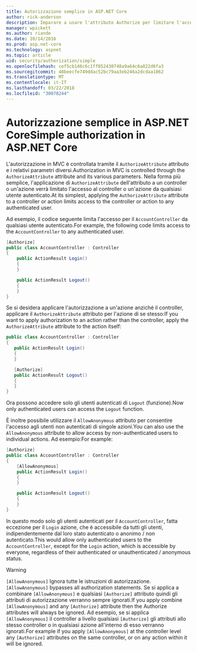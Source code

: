 ```yaml
---
title: Autorizzazione semplice in ASP.NET Core
author: rick-anderson
description: Imparare a usare l'attributo Authorize per limitare l'accesso alle azioni e controller di ASP.NET Core.
manager: wpickett
ms.author: riande
ms.date: 10/14/2016
ms.prod: asp.net-core
ms.technology: aspnet
ms.topic: article
uid: security/authorization/simple
ms.openlocfilehash: cef5cb146c6c1ff052430748a9a64c6a822d6fa3
ms.sourcegitcommit: 48beecfe749ddac52bc79aa3eb246a2dcdaa1862
ms.translationtype: MT
ms.contentlocale: it-IT
ms.lasthandoff: 03/22/2018
ms.locfileid: "30078244"
---
```

# <a name="simple-authorization-in-aspnet-core"></a><span data-ttu-id="6e522-103">Autorizzazione semplice in ASP.NET Core</span><span class="sxs-lookup"><span data-stu-id="6e522-103">Simple authorization in ASP.NET Core</span></span>

<a name="security-authorization-simple"></a>

<span data-ttu-id="6e522-104">L'autorizzazione in MVC è controllata tramite il `AuthorizeAttribute` attributo e i relativi parametri diversi.</span><span class="sxs-lookup"><span data-stu-id="6e522-104">Authorization in MVC is controlled through the `AuthorizeAttribute` attribute and its various parameters.</span></span> <span data-ttu-id="6e522-105">Nella forma più semplice, l'applicazione di `AuthorizeAttribute` dell'attributo a un controller o un'azione verrà limitato l'accesso al controller o un'azione da qualsiasi utente autenticato.</span><span class="sxs-lookup"><span data-stu-id="6e522-105">At its simplest, applying the `AuthorizeAttribute` attribute to a controller or action limits access to the controller or action to any authenticated user.</span></span>

<span data-ttu-id="6e522-106">Ad esempio, il codice seguente limita l'accesso per il `AccountController` da qualsiasi utente autenticato.</span><span class="sxs-lookup"><span data-stu-id="6e522-106">For example, the following code limits access to the `AccountController` to any authenticated user.</span></span>

```csharp
[Authorize]
public class AccountController : Controller
{
    public ActionResult Login()
    {
    }

    public ActionResult Logout()
    {
    }
}
```

<span data-ttu-id="6e522-107">Se si desidera applicare l'autorizzazione a un'azione anziché il controller, applicare il `AuthorizeAttribute` attributo per l'azione di se stesso:</span><span class="sxs-lookup"><span data-stu-id="6e522-107">If you want to apply authorization to an action rather than the controller, apply the `AuthorizeAttribute` attribute to the action itself:</span></span>

```csharp
public class AccountController : Controller
{
   public ActionResult Login()
   {
   }

   [Authorize]
   public ActionResult Logout()
   {
   }
}
```

<span data-ttu-id="6e522-108">Ora possono accedere solo gli utenti autenticati di `Logout` (funzione).</span><span class="sxs-lookup"><span data-stu-id="6e522-108">Now only authenticated users can access the `Logout` function.</span></span>

<span data-ttu-id="6e522-109">È inoltre possibile utilizzare il `AllowAnonymous` attributo per consentire l'accesso agli utenti non autenticati di singole azioni.</span><span class="sxs-lookup"><span data-stu-id="6e522-109">You can also use the `AllowAnonymous` attribute to allow access by non-authenticated users to individual actions.</span></span> <span data-ttu-id="6e522-110">Ad esempio:</span><span class="sxs-lookup"><span data-stu-id="6e522-110">For example:</span></span>

```csharp
[Authorize]
public class AccountController : Controller
{
    [AllowAnonymous]
    public ActionResult Login()
    {
    }

    public ActionResult Logout()
    {
    }
}
```

<span data-ttu-id="6e522-111">In questo modo solo gli utenti autenticati per il `AccountController`, fatta eccezione per il `Login` azione, che è accessibile da tutti gli utenti, indipendentemente dal loro stato autenticato o anonimo / non autenticato.</span><span class="sxs-lookup"><span data-stu-id="6e522-111">This would allow only authenticated users to the `AccountController`, except for the `Login` action, which is accessible by everyone, regardless of their authenticated or unauthenticated / anonymous status.</span></span>

>[!WARNING]
> <span data-ttu-id="6e522-112">`[AllowAnonymous]` Ignora tutte le istruzioni di autorizzazione.</span><span class="sxs-lookup"><span data-stu-id="6e522-112">`[AllowAnonymous]` bypasses all authorization statements.</span></span> <span data-ttu-id="6e522-113">Se si applica a combinare `[AllowAnonymous]` e qualsiasi `[Authorize]` attributo quindi gli attributi di autorizzazione verranno sempre ignorati.</span><span class="sxs-lookup"><span data-stu-id="6e522-113">If you apply combine `[AllowAnonymous]` and any `[Authorize]` attribute then the Authorize attributes will always be ignored.</span></span> <span data-ttu-id="6e522-114">Ad esempio, se si applica `[AllowAnonymous]` il controller a livello qualsiasi `[Authorize]` gli attributi allo stesso controller o in qualsiasi azione all'interno di esso verranno ignorati.</span><span class="sxs-lookup"><span data-stu-id="6e522-114">For example if you apply `[AllowAnonymous]` at the controller level any `[Authorize]` attributes on the same controller, or on any action within it will be ignored.</span></span>
